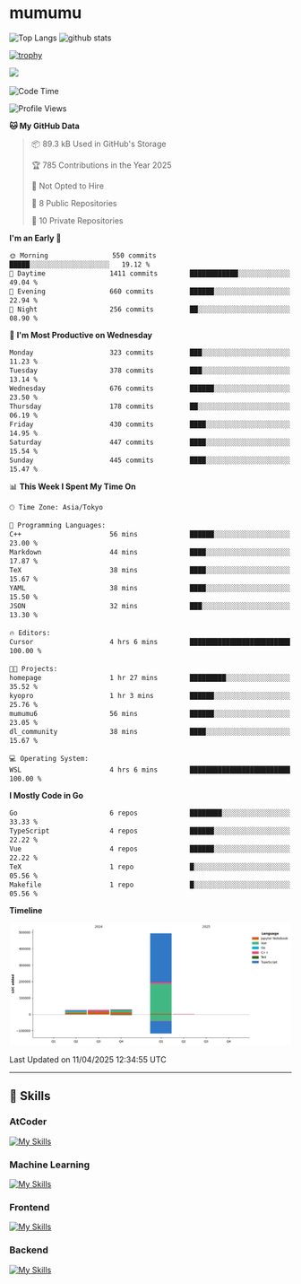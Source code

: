 # mumumu

<p align="left"> 
  <img alt="Top Langs" height="150px" src="https://github-readme-stats.vercel.app/api/top-langs/?username=mumumu6&layout=compact&show_icons=true&count_private=true" />
  <img alt="github stats" height="150px" src="https://github-readme-stats.vercel.app/api?username=mumumu6&show_icons=true&count_private=true&include_all_commits=true" />
</p>

[![trophy](https://github-profile-trophy.vercel.app/?username=mumumu6&margin-w=5&margin-h=5)](https://github.com/mumumu6/)

![](https://github-profile-summary-cards.vercel.app/api/cards/profile-details?username=mumumu6&theme=transparent)

<!--START_SECTION:waka-->
![Code Time](http://img.shields.io/badge/Code%20Time-6%20hrs%2050%20mins-blue)

![Profile Views](http://img.shields.io/badge/Profile%20Views-51-blue)

**🐱 My GitHub Data** 

> 📦 89.3 kB Used in GitHub's Storage 
 > 
> 🏆 785 Contributions in the Year 2025
 > 
> 🚫 Not Opted to Hire
 > 
> 📜 8 Public Repositories 
 > 
> 🔑 10 Private Repositories 
 > 
**I'm an Early 🐤** 

```text
🌞 Morning                550 commits         █████░░░░░░░░░░░░░░░░░░░░   19.12 % 
🌆 Daytime                1411 commits        ████████████░░░░░░░░░░░░░   49.04 % 
🌃 Evening                660 commits         ██████░░░░░░░░░░░░░░░░░░░   22.94 % 
🌙 Night                  256 commits         ██░░░░░░░░░░░░░░░░░░░░░░░   08.90 % 
```
📅 **I'm Most Productive on Wednesday** 

```text
Monday                   323 commits         ███░░░░░░░░░░░░░░░░░░░░░░   11.23 % 
Tuesday                  378 commits         ███░░░░░░░░░░░░░░░░░░░░░░   13.14 % 
Wednesday                676 commits         ██████░░░░░░░░░░░░░░░░░░░   23.50 % 
Thursday                 178 commits         ██░░░░░░░░░░░░░░░░░░░░░░░   06.19 % 
Friday                   430 commits         ████░░░░░░░░░░░░░░░░░░░░░   14.95 % 
Saturday                 447 commits         ████░░░░░░░░░░░░░░░░░░░░░   15.54 % 
Sunday                   445 commits         ████░░░░░░░░░░░░░░░░░░░░░   15.47 % 
```


📊 **This Week I Spent My Time On** 

```text
🕑︎ Time Zone: Asia/Tokyo

💬 Programming Languages: 
C++                      56 mins             ██████░░░░░░░░░░░░░░░░░░░   23.00 % 
Markdown                 44 mins             ████░░░░░░░░░░░░░░░░░░░░░   17.87 % 
TeX                      38 mins             ████░░░░░░░░░░░░░░░░░░░░░   15.67 % 
YAML                     38 mins             ████░░░░░░░░░░░░░░░░░░░░░   15.50 % 
JSON                     32 mins             ███░░░░░░░░░░░░░░░░░░░░░░   13.30 % 

🔥 Editors: 
Cursor                   4 hrs 6 mins        █████████████████████████   100.00 % 

🐱‍💻 Projects: 
homepage                 1 hr 27 mins        █████████░░░░░░░░░░░░░░░░   35.52 % 
kyopro                   1 hr 3 mins         ██████░░░░░░░░░░░░░░░░░░░   25.76 % 
mumumu6                  56 mins             ██████░░░░░░░░░░░░░░░░░░░   23.05 % 
dl_community             38 mins             ████░░░░░░░░░░░░░░░░░░░░░   15.67 % 

💻 Operating System: 
WSL                      4 hrs 6 mins        █████████████████████████   100.00 % 
```

**I Mostly Code in Go** 

```text
Go                       6 repos             ████████░░░░░░░░░░░░░░░░░   33.33 % 
TypeScript               4 repos             ██████░░░░░░░░░░░░░░░░░░░   22.22 % 
Vue                      4 repos             ██████░░░░░░░░░░░░░░░░░░░   22.22 % 
TeX                      1 repo              █░░░░░░░░░░░░░░░░░░░░░░░░   05.56 % 
Makefile                 1 repo              █░░░░░░░░░░░░░░░░░░░░░░░░   05.56 % 
```



**Timeline**

![Lines of Code chart](https://raw.githubusercontent.com/mumumu6/mumumu6/main/assets/bar_graph.png)


 Last Updated on 11/04/2025 12:34:55 UTC
<!--END_SECTION:waka-->

---

## 🚀 Skills

### AtCoder

[![My Skills](https://skillicons.dev/icons?i=cpp)](https://skillicons.dev)

### Machine Learning

[![My Skills](https://skillicons.dev/icons?i=tensorflow,pytorch)](https://skillicons.dev)

### Frontend

[![My Skills](https://skillicons.dev/icons?i=vuejs,react,ts,html,css)](https://skillicons.dev)

### Backend

[![My Skills](https://skillicons.dev/icons?i=go)](https://skillicons.dev)
